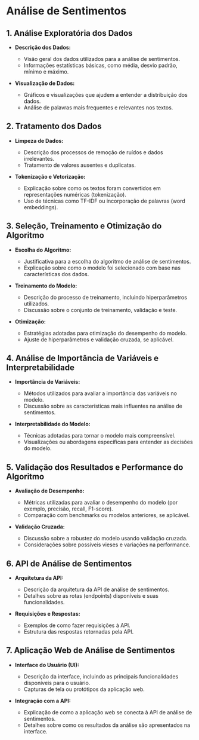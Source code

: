 # Análise de Sentimentos

## 1. Análise Exploratória dos Dados

- **Descrição dos Dados:**
  - Visão geral dos dados utilizados para a análise de sentimentos.
  - Informações estatísticas básicas, como média, desvio padrão, mínimo e máximo.

- **Visualização de Dados:**
  - Gráficos e visualizações que ajudem a entender a distribuição dos dados.
  - Análise de palavras mais frequentes e relevantes nos textos.

## 2. Tratamento dos Dados

- **Limpeza de Dados:**
  - Descrição dos processos de remoção de ruídos e dados irrelevantes.
  - Tratamento de valores ausentes e duplicatas.

- **Tokenização e Vetorização:**
  - Explicação sobre como os textos foram convertidos em representações numéricas (tokenização).
  - Uso de técnicas como TF-IDF ou incorporação de palavras (word embeddings).

## 3. Seleção, Treinamento e Otimização do Algoritmo

- **Escolha do Algoritmo:**
  - Justificativa para a escolha do algoritmo de análise de sentimentos.
  - Explicação sobre como o modelo foi selecionado com base nas características dos dados.

- **Treinamento do Modelo:**
  - Descrição do processo de treinamento, incluindo hiperparâmetros utilizados.
  - Discussão sobre o conjunto de treinamento, validação e teste.

- **Otimização:**
  - Estratégias adotadas para otimização do desempenho do modelo.
  - Ajuste de hiperparâmetros e validação cruzada, se aplicável.

## 4. Análise de Importância de Variáveis e Interpretabilidade

- **Importância de Variáveis:**
  - Métodos utilizados para avaliar a importância das variáveis no modelo.
  - Discussão sobre as características mais influentes na análise de sentimentos.

- **Interpretabilidade do Modelo:**
  - Técnicas adotadas para tornar o modelo mais compreensível.
  - Visualizações ou abordagens específicas para entender as decisões do modelo.

## 5. Validação dos Resultados e Performance do Algoritmo

- **Avaliação de Desempenho:**
  - Métricas utilizadas para avaliar o desempenho do modelo (por exemplo, precisão, recall, F1-score).
  - Comparação com benchmarks ou modelos anteriores, se aplicável.

- **Validação Cruzada:**
  - Discussão sobre a robustez do modelo usando validação cruzada.
  - Considerações sobre possíveis vieses e variações na performance.

## 6. API de Análise de Sentimentos

- **Arquitetura da API:**
  - Descrição da arquitetura da API de análise de sentimentos.
  - Detalhes sobre as rotas (endpoints) disponíveis e suas funcionalidades.

- **Requisições e Respostas:**
  - Exemplos de como fazer requisições à API.
  - Estrutura das respostas retornadas pela API.

## 7. Aplicação Web de Análise de Sentimentos

- **Interface do Usuário (UI):**
  - Descrição da interface, incluindo as principais funcionalidades disponíveis para o usuário.
  - Capturas de tela ou protótipos da aplicação web.

- **Integração com a API:**
  - Explicação de como a aplicação web se conecta à API de análise de sentimentos.
  - Detalhes sobre como os resultados da análise são apresentados na interface.
  